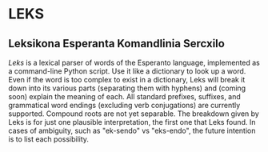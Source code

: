 # LEKS
## Leksikona Esperanta Komandlinia Sercxilo

_Leks_ is a lexical parser of words of the Esperanto language, implemented as a
command-line Python script. Use it like a dictionary to look up a word. Even if
the word is too complex to exist in a dictionary, Leks will break it down into
its various parts (separating them with hyphens) and (coming soon) explain the
meaning of each. All standard prefixes, suffixes, and grammatical word endings
(excluding verb conjugations) are currently supported.  Compound roots are not
yet separable.  The breakdown given by Leks is for just one plausible
interpretation, the first one that Leks found. In cases of ambiguity, such as
"ek-sendo" vs "eks-endo", the future intention is to list each possibility.

